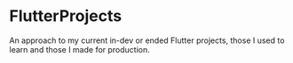 # FlutterProjects
An approach to my current in-dev or ended Flutter projects, those I used to learn and those I made for production. 
